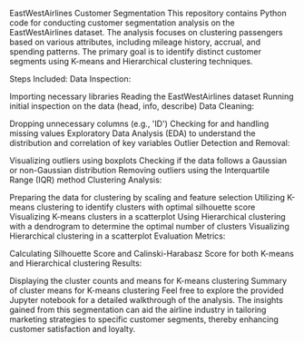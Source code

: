 EastWestAirlines Customer Segmentation
This repository contains Python code for conducting customer segmentation analysis on the EastWestAirlines dataset. The analysis focuses on clustering passengers based on various attributes, including mileage history, accrual, and spending patterns. The primary goal is to identify distinct customer segments using K-means and Hierarchical clustering techniques.

Steps Included:
Data Inspection:

Importing necessary libraries
Reading the EastWestAirlines dataset
Running initial inspection on the data (head, info, describe)
Data Cleaning:

Dropping unnecessary columns (e.g., 'ID')
Checking for and handling missing values
Exploratory Data Analysis (EDA) to understand the distribution and correlation of key variables
Outlier Detection and Removal:

Visualizing outliers using boxplots
Checking if the data follows a Gaussian or non-Gaussian distribution
Removing outliers using the Interquartile Range (IQR) method
Clustering Analysis:

Preparing the data for clustering by scaling and feature selection
Utilizing K-means clustering to identify clusters with optimal silhouette score
Visualizing K-means clusters in a scatterplot
Using Hierarchical clustering with a dendrogram to determine the optimal number of clusters
Visualizing Hierarchical clustering in a scatterplot
Evaluation Metrics:

Calculating Silhouette Score and Calinski-Harabasz Score for both K-means and Hierarchical clustering
Results:

Displaying the cluster counts and means for K-means clustering
Summary of cluster means for K-means clustering
Feel free to explore the provided Jupyter notebook for a detailed walkthrough of the analysis. The insights gained from this segmentation can aid the airline industry in tailoring marketing strategies to specific customer segments, thereby enhancing customer satisfaction and loyalty.
